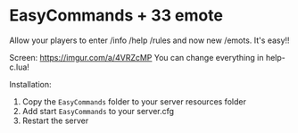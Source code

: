 # EasyCommands + 33 emote
Allow your players to enter /info /help /rules and now new /emots. It's easy!!

Screen: https://imgur.com/a/4VRZcMP
You can change everything in help-c.lua!

Installation:

1. Copy the `EasyCommands` folder to your server resources folder
2. Add start `EasyCommands` to your server.cfg
3. Restart the server

